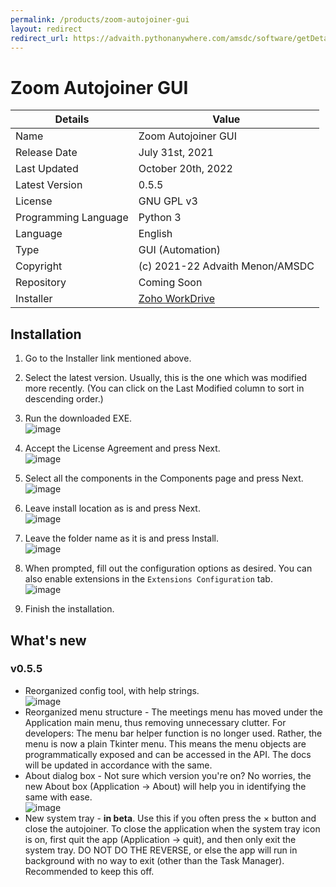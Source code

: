 ```yaml
---
permalink: /products/zoom-autojoiner-gui
layout: redirect
redirect_url: https://advaith.pythonanywhere.com/amsdc/software/getDetails?productID=autojoiner
---
```


# Zoom Autojoiner GUI

Details | Value
--|--
Name | Zoom Autojoiner GUI
Release Date | July 31st, 2021
Last Updated | October 20th, 2022
Latest Version | 0.5.5
License | GNU GPL v3
Programming Language | Python 3
Language | English
Type | GUI (Automation)
Copyright | (c) 2021-22 Advaith Menon/AMSDC
Repository | Coming Soon
Installer | [Zoho WorkDrive](https://workdrive.zohopublic.in/folder/gc2944a6c06e96e4543f3b55066196a4bd566?layout=list)

## Installation
1. Go to the Installer link mentioned above.
2. Select the latest version. Usually, this is the one which was modified more recently. (You can click on the Last Modified column to sort in descending order.)
3. Run the downloaded EXE.<br>![image](https://user-images.githubusercontent.com/83835839/184684310-d21c8038-d923-49d9-b5e5-7a7fc8ed3844.png)

4. Accept the License Agreement and press Next.<br>![image](https://user-images.githubusercontent.com/83835839/184688992-c7507165-6e20-44db-ad91-a8debfca33b4.png)

4. Select all the components in the Components page and press Next.<br>![image](https://user-images.githubusercontent.com/83835839/184689116-1dca3c23-5512-47a8-ab99-4e063359b01a.png)

5. Leave install location as is and press Next.<br>![image](https://user-images.githubusercontent.com/83835839/184689208-39596d13-8b78-42ff-beb9-2dfe2818f419.png)

6. Leave the folder name as it is and press Install.<br>![image](https://user-images.githubusercontent.com/83835839/184689303-ac5840ea-263d-474c-923d-e431a98a5133.png)

7. When prompted, fill out the configuration options as desired. You can also enable extensions in the `Extensions Configuration` tab.<br>![image](https://user-images.githubusercontent.com/83835839/184689607-7a88bea3-e34d-4b64-96fb-972473489c59.png)

8. Finish the installation.

## What's new
### v0.5.5
* Reorganized config tool, with help strings. <br> ![image](https://user-images.githubusercontent.com/83835839/197012169-6a2c3ec8-343b-4c73-a187-0ca1846186e0.png)
* Reorganized menu structure - The meetings menu has moved under the Application main menu, thus removing unnecessary clutter. For developers: The menu bar helper function is no longer used. Rather, the menu is now a plain Tkinter menu. This means the menu objects are programmatically exposed and can be accessed in the API. The docs will be updated in accordance with the same.
* About dialog box - Not sure which version you're on? No worries, the new About box (Application &rarr; About) will help you in identifying the same with ease. <br> ![image](https://user-images.githubusercontent.com/83835839/197012969-847400fb-6c43-4b2f-a4db-356a23df7b06.png)
* New system tray - **in beta**. Use this if you often press the &times; button and close the autojoiner. To close the application when the system tray icon is on, first quit the app (Application &rarr; quit), and then only exit the system tray. DO NOT DO THE REVERSE, or else the app will run in background with no way to exit (other than the Task Manager). Recommended to keep this off. 
